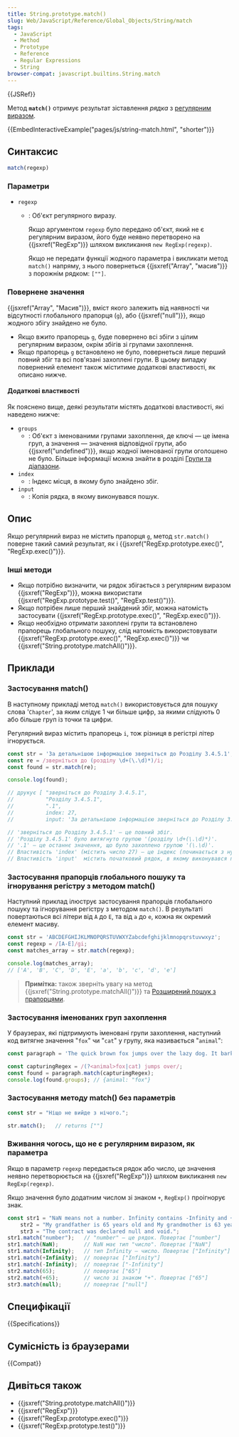 ```yaml
---
title: String.prototype.match()
slug: Web/JavaScript/Reference/Global_Objects/String/match
tags:
  - JavaScript
  - Method
  - Prototype
  - Reference
  - Regular Expressions
  - String
browser-compat: javascript.builtins.String.match
---
```

{{JSRef}}

Метод **`match()`** отримує результат зіставлення _рядка_ з [регулярним виразом](/uk/docs/Web/JavaScript/Guide/Regular_Expressions).

{{EmbedInteractiveExample("pages/js/string-match.html", "shorter")}}

## Синтаксис

```js
match(regexp)
```

### Параметри

- `regexp`

  - : Об'єкт регулярного виразу.

    Якщо аргументом `regexp` було передано об'єкт, який не є регулярним виразом, його буде неявно перетворено на {{jsxref("RegExp")}} шляхом викликання `new RegExp(regexp)`.

    Якщо не передати функції жодного параметра і викликати метод `match()` напряму, з нього повернеться {{jsxref("Array", "масив")}} з порожнім рядком: `[""]`.

### Повернене значення

{{jsxref("Array", "Масив")}}, вміст якого залежить від наявності чи відсутності глобального прапорця (`g`), або {{jsxref("null")}}, якщо жодного збігу знайдено не було.

- Якщо вжито прапорець `g`, буде повернено всі збіги з цілим регулярним виразом, окрім збігів зі групами захоплення.
- Якщо прапорець `g` встановлено не було, повернеться лише перший повний збіг та всі пов'язані захоплені групи. В цьому випадку повернений елемент також міститиме додаткові властивості, як описано нижче.

#### Додаткові властивості

Як пояснено вище, деякі результати містять додаткові властивості, які наведено нижче:

- `groups`
  - : Об'єкт з іменованими групами захоплення, де ключі — це імена груп, а значення — значення відповідної групи, або {{jsxref("undefined")}}, якщо жодної іменованої групи оголошено не було. Більше інформації можна знайти в розділі [Групи та діапазони](/uk/docs/Web/JavaScript/Guide/Regular_Expressions/Groups_and_Ranges).
- `index`
  - : Індекс місця, в якому було знайдено збіг.
- `input`
  - : Копія рядка, в якому виконувався пошук.

## Опис

Якщо регулярний вираз не містить прапорця `g`, метод `str.match()` поверне такий самий результат, як і {{jsxref("RegExp.prototype.exec()", "RegExp.exec()")}}.

### Інші методи

- Якщо потрібно визначити, чи рядок збігається з регулярним виразом {{jsxref("RegExp")}}, можна використати {{jsxref("RegExp.prototype.test()", "RegExp.test()")}}.
- Якщо потрібен лише перший знайдений збіг, можна натомість застосувати {{jsxref("RegExp.prototype.exec()", "RegExp.exec()")}}.
- Якщо необхідно отримати захоплені групи та встановлено прапорець глобального пошуку, слід натомість використовувати {{jsxref("RegExp.prototype.exec()", "RegExp.exec()")}} чи {{jsxref("String.prototype.matchAll()")}}.

## Приклади

### Застосування match()

В наступному прикладі метод `match()` використовується для пошуку слова '`Chapter`', за яким слідує 1 чи більше цифр, за якими слідують 0 або більше груп із точки та цифри.

Регулярний вираз містить прапорець `i`, тож різниця в регістрі літер ігнорується.

```js
const str = 'За детальнішою інформацією зверніться до Розділу 3.4.5.1';
const re = /зверніться до (розділу \d+(\.\d)*)/i;
const found = str.match(re);

console.log(found);

// друкує [ "зверніться до Розділу 3.4.5.1",
//          "Розділу 3.4.5.1",
//          ".1",
//          index: 27,
//          input: 'За детальнішою інформацією зверніться до Розділу 3.4.5.1' ]

// 'зверніться до Розділу 3.4.5.1' — це повний збіг.
// 'Розділу 3.4.5.1' було витягнуто групою '(розділу \d+(\.\d)*)'.
// '.1' — це останнє значення, що було захоплено групою '(\.\d)'.
// Властивість 'index' (містить число 27) — це індекс (починається з нуля) місця, з якого починається збіг у рядку.
// Властивість 'input'  містить початковий рядок, в якому виконувався пошук збігів.
```

### Застосування прапорців глобального пошуку та ігнорування регістру з методом match()

Наступний приклад ілюструє застосування прапорців глобального пошуку та ігнорування регістру з методом `match()`. В результаті повертаються всі літери від `A` до `E`, та від `a` до `e`, кожна як окремий елемент масиву.

```js
const str = 'ABCDEFGHIJKLMNOPQRSTUVWXYZabcdefghijklmnopqrstuvwxyz';
const regexp = /[A-E]/gi;
const matches_array = str.match(regexp);

console.log(matches_array);
// ['A', 'B', 'C', 'D', 'E', 'a', 'b', 'c', 'd', 'e']
```

> **Примітка:** також зверніть увагу на метод {{jsxref("String.prototype.matchAll()")}} та [Розширений пошук з прапорцями](/uk/docs/Web/JavaScript/Guide/Regular_Expressions#pohlyblenyi-poshuk-z-poznachkamy).

### Застосування іменованих груп захоплення

У браузерах, які підтримують іменовані групи захоплення, наступний код витягне значення "`fox`" чи "`cat`" у групу, яка називається "`animal`":

```js
const paragraph = 'The quick brown fox jumps over the lazy dog. It barked.';

const capturingRegex = /(?<animal>fox|cat) jumps over/;
const found = paragraph.match(capturingRegex);
console.log(found.groups); // {animal: "fox"}
```

### Застосування методу match() без параметрів

```js
const str = "Ніщо не вийде з нічого.";

str.match();   // returns [""]
```

### Вживання чогось, що не є регулярним виразом, як параметра

Якщо в параметр `regexp` передається рядок або число, це значення неявно перетворюється на {{jsxref("RegExp")}} шляхом викликання `new RegExp(regexp)`.

Якщо значення було додатним числом зі знаком `+`, `RegExp()` проігнорує знак.

```js
const str1 = "NaN means not a number. Infinity contains -Infinity and +Infinity in JavaScript.",
    str2 = "My grandfather is 65 years old and My grandmother is 63 years old.",
    str3 = "The contract was declared null and void.";
str1.match("number");   // "number" — це рядок. Повертає ["number"]
str1.match(NaN);        // NaN має тип "число". Повертає ["NaN"]
str1.match(Infinity);   // тип Infinity — число. Повертає ["Infinity"]
str1.match(+Infinity);  // повертає ["Infinity"]
str1.match(-Infinity);  // повертає ["-Infinity"]
str2.match(65);         // повертає ["65"]
str2.match(+65);        // число зі знаком "+". Повертає ["65"]
str3.match(null);       // повертає ["null"]
```

## Специфікації

{{Specifications}}

## Сумісність із браузерами

{{Compat}}

## Дивіться також

- {{jsxref("String.prototype.matchAll()")}}
- {{jsxref("RegExp")}}
- {{jsxref("RegExp.prototype.exec()")}}
- {{jsxref("RegExp.prototype.test()")}}
